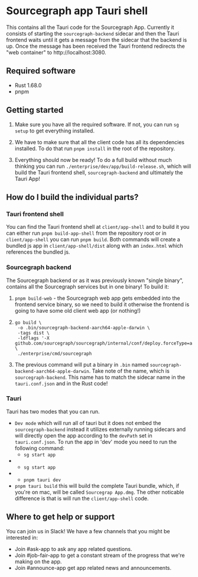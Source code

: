 # Sourcegraph app Tauri shell

This contains all the Tauri code for the Sourcegraph App. Currently it consists of starting the `sourcegraph-backend` sidecar and then the Tauri frontend waits until it gets a message from the sidecar that the backend is up. Once the message has been received the Tauri frontend redirects the "web container" to http://localhost:3080.

## Required software

- Rust 1.68.0
- pnpm

## Getting started

1. Make sure you have all the required software. If not, you can run `sg setup` to get everything installed.

2. We have to make sure that all the client code has all its dependencies installed. To do that run `pnpm install` in the root of the repository.

3. Everything should now be ready! To do a full build without much thinking you can run `./enterprise/dev/app/build-release.sh`, which will build the Tauri frontend shell, `sourcegraph-backend` and ultimately the Tauri App!

## How do I build the individual parts?

### Tauri frontend shell

You can find the Tauri frontend shell at `client/app-shell` and to build it you can either run `pnpm build-app-shell` from the repository root or in `client/app-shell` you can run `pnpm build`. Both commands will create a bundled js app in `client/app-shell/dist` along with an `index.html` which references the bundled js.

### Sourcegraph backend

The Sourcegraph backend or as it was previously known "single binary", contains all the Sourcegraph services but in one binary! To build it:

1. `pnpm build-web` - the Sourcegraph web app gets embedded into the frontend service binary, so we need to build it otherwise the frontend is going to have some old client web app (or nothing!)
2. ```
   go build \
    -o .bin/sourcegraph-backend-aarch64-apple-darwin \
    -tags dist \
    -ldflags '-X github.com/sourcegraph/sourcegraph/internal/conf/deploy.forceType=app' \
    ./enterprise/cmd/sourcegraph
   ```

3. The previous command will put a binary in `.bin` named `sourcegraph-backend-aarch64-apple-darwin`. Take note of the name, which is `sourcegraph-backend`. This name has to match the sidecar name in the `tauri.conf.json` and in the Rust code!

### Tauri

Tauri has two modes that you can run.

- `Dev mode` which will run all of tauri but it does not embed the `sourcegraph-backend` instead it utilizes externally running sidecars and will directly open the app according to the `devPath` set in `tauri.conf.json`. To run the app in 'dev' mode you need to run the following command:
  - `sg start app`
- - `sg start app`
- - `pnpm tauri dev`
- `pnpm tauri build` this will build the complete Tauri bundle, which, if you're on mac, will be called `Sourcegrap App.dmg`. The other noticable difference is that is will run the `client/app-shell` code.

## Where to get help or support

You can join us in Slack! We have a few channels that you might be interested in:

- Join #ask-app to ask any app related questions.
- Join #job-fair-app to get a constant stream of the progress that we're making on the app.
- Join #announce-app get app related news and announcements.
